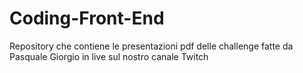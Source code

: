 # Coding-Front-End
Repository che contiene le presentazioni pdf delle challenge fatte da Pasquale Giorgio in live sul nostro canale Twitch
